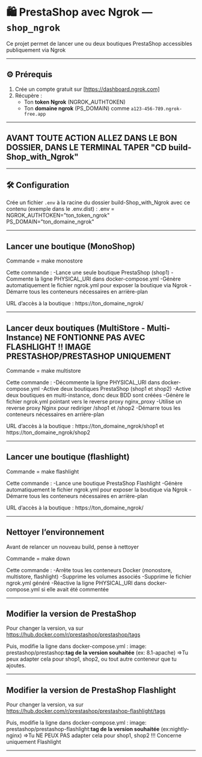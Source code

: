 # 🛍️ PrestaShop avec Ngrok — `shop_ngrok`

Ce projet permet de lancer une ou deux boutiques PrestaShop accessibles publiquement via Ngrok

---

## ⚙️ Prérequis

1. Crée un compte gratuit sur [https://dashboard.ngrok.com]
2. Récupère :
   - Ton **token Ngrok** (NGROK_AUTHTOKEN)
   - Ton **domaine ngrok** (PS_DOMAIN) comme `a123-456-789.ngrok-free.app`

---

##  AVANT TOUTE ACTION ALLEZ DANS LE BON DOSSIER, DANS LE TERMINAL TAPER "CD build-Shop_with_Ngrok"

---

## 🛠️ Configuration

Crée un fichier `.env` à la racine du dossier build-Shop_with_Ngrok avec ce contenu (exemple dans le .env.dist) :
.env = 
NGROK_AUTHTOKEN="ton_token_ngrok"
PS_DOMAIN="ton_domaine_ngrok"

---

## Lancer une boutique (MonoShop)

Commande = make monostore
      
Cette commande :
-Lance une seule boutique PrestaShop (shop1)
-Commente la ligne PHYSICAL_URI dans docker-compose.yml
-Génère automatiquement le fichier ngrok.yml pour exposer la boutique via Ngrok
-Démarre tous les conteneurs nécessaires en arrière-plan

URL d’accès à la boutique : https://ton_domaine_ngrok/

---

## Lancer deux boutiques (MultiStore - Multi-Instance) NE FONTIONNE PAS AVEC FLASHLIGHT !! IMAGE PRESTASHOP/PRESTASHOP UNIQUEMENT

Commande = make multistore

Cette commande :
-Décommente la ligne PHYSICAL_URI dans docker-compose.yml
-Active deux boutiques PrestaShop (shop1 et shop2)
-Active deux boutiques en multi-instance, donc deux BDD sont créées
-Génère le fichier ngrok.yml pointant vers le reverse proxy nginx_proxy
-Utilise un reverse proxy Nginx pour rediriger /shop1 et /shop2
-Démarre tous les conteneurs nécessaires en arrière-plan

URL d’accès à la boutique : https://ton_domaine_ngrok/shop1 et https://ton_domaine_ngrok/shop2

---

## Lancer une boutique (flashlight)

Commande = make flashlight
      
Cette commande :
-Lance une boutique PrestaShop Flashlight
-Génère automatiquement le fichier ngrok.yml pour exposer la boutique via Ngrok
-Démarre tous les conteneurs nécessaires en arrière-plan

URL d’accès à la boutique : https://ton_domaine_ngrok/

---

## Nettoyer l’environnement

Avant de relancer un nouveau build, pense à nettoyer 

Commande = make down 

Cette commande :
-Arrête tous les conteneurs Docker (monostore, multistore, flashlight)
-Supprime les volumes associés
-Supprime le fichier ngrok.yml généré
-Réactive la ligne PHYSICAL_URI dans docker-compose.yml si elle avait été commentée

---

## Modifier la version de PrestaShop

Pour changer la version, va sur https://hub.docker.com/r/prestashop/prestashop/tags

Puis, modifie la ligne dans docker-compose.yml : 
image: prestashop/prestashop:**tag de la version souhaitée** (ex: 8.1-apache)
=>Tu peux adapter cela pour shop1, shop2, ou tout autre conteneur que tu ajoutes.

---

## Modifier la version de PrestaShop Flashlight

Pour changer la version, va sur https://hub.docker.com/r/prestashop/prestashop-flashlight/tags

Puis, modifie la ligne dans docker-compose.yml : 
image: prestashop/prestashop-flashlight:**tag de la version souhaitée** (ex:nightly-nginx)
=>Tu NE PEUX PAS adapter cela pour shop1, shop2 !!! Concerne uniquement Flashlight

---
